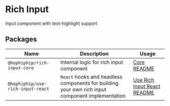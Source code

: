 # Rich Input

Input component with text-highlight support 

## Packages

|      Name                  | Description | Usage |
|----------------------------|-------------|-------|
| `@hophiphip/rich-input-core` | Internal logic for rich input component | [Core README](./packages/rich-input-core/README.md) |
| `@hophiphip/use-rich-input-react` | `React` hooks and headless components for building your own rich input component implementation | [Use Rich Input React README](./packages/use-rich-input-react/README.md) |